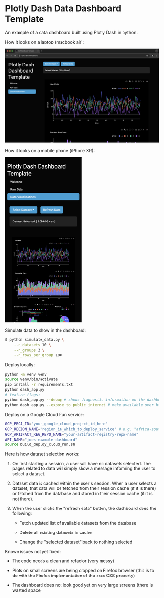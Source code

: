 # Plotly Dash Data Dashboard Template

An example of a data dashboard built using Plotly Dash in python.

How it looks on a laptop (macbook air):

![](./screenshots/macbook-air.png)

How it looks on a mobile phone (iPhone XR):

<img src="./screenshots/iphone-xr.png" width="250"/>

Simulate data to show in the dashboard:

```bash
$ python simulate_data.py \
    --n_datasets 10 \
    --n_groups 3 \
    --n_rows_per_group 100
```

Deploy locally:

```bash
python -m venv venv
source venv/bin/activate
pip install -r requirements.txt
python dash_app.py
# feature flags:
python dash_app.py --debug # shows diagnostic information on the dashboard (for dev)
python dash_app.py --expose_to_public_internet # make available over http from anywhere
```

Deploy on a Google Cloud Run service:

```bash
GCP_PROJ_ID="your_google_cloud_project_id_here"
GCP_REGION_NAME="region_in_which_to_deploy_service" # e.g. "africa-south1"
GCP_ARTIFACT_REG_REPO_NAME="your-artifact-registry-repo-name"
API_NAME="joes-example-dashboard"
source build_deploy_cloud_run.sh
```

Here is how dataset selection works:

1. On first starting a session, a user will have no datasets selected. The pages related to data will simply show a message informing the user to select a dataset.

2. Dataset data is cached within the user's session. When a user selects a dataset, that data will be fetched from their session cache (if it is there) or fetched from the database and stored in their session cache (if it is not there).

3. When the user clicks the "refresh data" button, the dashboard does the following:

   - Fetch updated list of available datasets from the database

   - Delete all existing datasets in cache

   - Change the "selected dataset" back to nothing selected

Known issues not yet fixed:

- The code needs a clean and refactor (very messy)

- Plots on small screens are being cropped on Firefox browser (this is to do with the Firefox implementation of the `zoom` CSS property)

- The dashboard does not look good yet on very large screens (there is wasted space)
